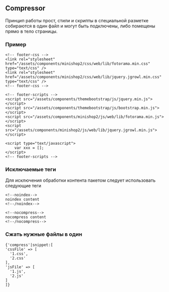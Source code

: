 ## Compressor

Принцип работы прост, стили и скрипты в специальной разметке собираются в один файл и могут быть подключены, либо помещены прямо в тело страницы.

### Пример

```
<!-- footer-css -->
<link rel="stylesheet" href="/assets/components/minishop2/css/web/lib/fotorama.min.css" type="text/css" />
<link rel="stylesheet" href="/assets/components/minishop2/css/web/lib/jquery.jgrowl.min.css" type="text/css" />
<!-- footer-css -->
```

```
<!-- footer-scripts -->
<script src="/assets/components/themebootstrap/js/jquery.min.js"></script>
<script src="/assets/components/themebootstrap/js/bootstrap.min.js"></script>
<script src="/assets/components/minishop2/js/web/lib/fotorama.min.js"></script>
<script src="/assets/components/minishop2/js/web/lib/jquery.jgrowl.min.js"></script>

<script type="text/javascript">
    var xxx = [];
</script>
<!-- footer-scripts -->

```


### Исключаемые теги
Для исключения обработки контента пакетом следует использовать следующие теги

```
<!--noindex-->
noindex content
<!--/noindex-->
           
<!--nocompress-->
nocompress content
<!--/nocompress-->
```

### Сжать нужные файлы в один

```
{'compress'|snippet:[
'cssFile' => [
  '1.css',
  '2.css'
],
'jsFile' => [
  '1.js',
  '2.js'
]
]}
```

